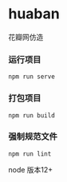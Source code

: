 # huaban
花瓣网仿造
### 运行项目
```
npm run serve
```

### 打包项目
```
npm run build
```

### 强制规范文件
```
npm run lint
```

node 版本12+

